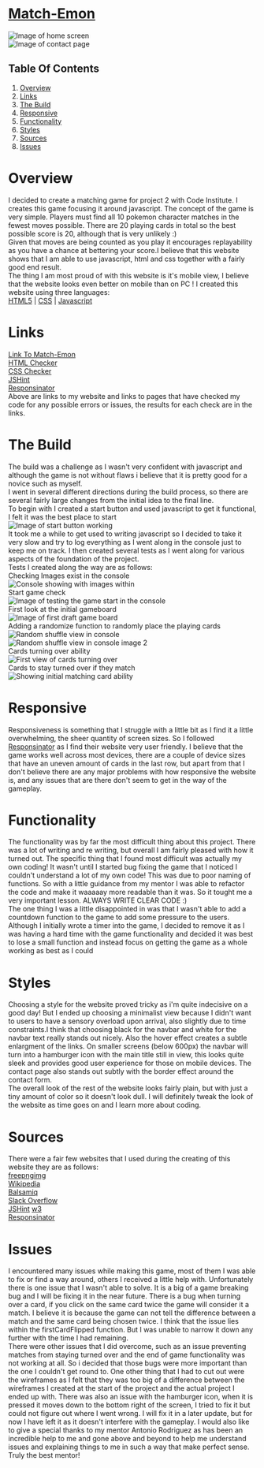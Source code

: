 # [Match-Emon]()

<img src="./assets/images/readme-images/start-page.png" alt="Image of home screen">
<br>
<img src="./assets/images/readme-images/contact.png" alt="Image of contact page">


## Table Of Contents

1. [Overview](#overview)
2. [Links](#links)
3. [The Build](#build)
4. [Responsive](#Responsive)
5. [Functionality](#functionality)
6. [Styles](#styles)
7. [Sources](#sources)
8. [Issues](#issues)


# Overview
I decided to create a matching game for project 2 with Code Institute. I creates this game focusing it around javascript. The concept of the game is very simple. Players must find all 10 pokemon character matches in the fewest moves possible. There are 20 playing cards in total so the best possible score is 20, although that is very unlikely :) <br> Given that moves are being counted as you play it encourages replayability as you have a chance at bettering your score.I believe that this website shows that I am able to use javascript, html and css together with a fairly good end result. <br> 
The thing I am most proud of with this website is it's mobile view, I believe that the website looks even better on mobile than on PC !
I created this website using three languages:  
[HTML5](https://sv.wikipedia.org/wiki/HTML5) | [CSS](https://sv.wikipedia.org/wiki/CSS) | [Javascript](https://sv.wikipedia.org/wiki/Javascript)  


# Links
[Link To Match-Emon]()  
[HTML Checker]()  
[CSS Checker]()  
[JSHint]()  
[Responsinator]()  
Above are links to my website and links to pages that have checked my code for any possible errors or issues, the results for each check are in the links.

# The Build
The build was a challenge as I wasn't very confident with javascript and although the game is not without flaws i believe that it is pretty good for a novice such as myself. <br> I went in several different directions during the build process, so there are several fairly large changes from the initial idea to the final line. <br> To begin with I created a start button and used javascript to get it functional, I felt it was the best place to start  
<img src="./assets/images/readme-images/start-button-test.png" alt="Image of start button working">  
It took me a while to get used to writing javascript so I decided to take it very slow and try to log everything as I went along in the console just to keep me on track. I then created several tests as I went along for various aspects of the foundation of the project.  <br>
Tests I created along the way are as follows:  
Checking Images exist in the console  
<img src="./assets/images/readme-images/images-test.png" alt="Console showing with images within">  
Start game check  
<img src="./assets/images/readme-images/game-started.png" alt="Image of testing the game start in the console">  
First look at the initial gameboard  
<img src="./assets/images/readme-images/print-board.png" alt="Image of first draft game board">  
Adding a randomize function to randomly place the playing cards  
<img src="./assets/images/readme-images/showing-random.png" alt="Random shuffle view in console">  
<img src="./assets/images/readme-images/shuffle.png" alt="Random shuffle view in console image 2">  
Cards turning over ability  
<img src="./assets/images/readme-images/cards-turning.png" alt="First view of cards turning over">  
Cards to stay turned over if they match  
<img src="./assets/images/readme-images/matches-stay-over.png" alt="Showing initial matching card ability">  


 # Responsive
Responsiveness is something that I struggle with a little bit as I find it a little overwhelming, the sheer quantity of screen sizes. So I followed [Responsinator](https://www.responsinator.com/) as I find their website very user friendly. I believe that the game works well across most devices, there are a couple of device sizes that have an uneven amount of cards in the last row, but apart from that I don't believe there are any major problems with how responsive the website is, and any issues that are there don't seem to get in the way of the gameplay.  

# Functionality
The functionality was by far the most difficult thing about this project. There was a lot of writing and re writing, but overall I am fairly pleased with how it turned out. The specific thing that I found most difficult was actually my own coding! It wasn't until I started bug fixing the game that I noticed I couldn't understand a lot of my own code! This was due to poor naming of functions. So with a little guidance from my mentor I was able to refactor the code and make it waaaaay more readable than it was. So it tought me a very important lesson.  ALWAYS WRITE CLEAR CODE :)  
The one thing I was a little disappointed in was that I wasn't able to add a countdown function to the game to add some pressure to the users. Although I initially wrote a timer into the game, I decided to remove it as I was having a hard time with the game functionality and decided it was best to lose a small function and instead focus on getting the game as a whole working as best as I could
 
# Styles
Choosing a style for the website proved tricky as i'm quite indecisive on a good day! But I ended up choosing a minimalist view because I didn't want to users to have a sensory overload upon arrival, also slightly due to time constraints.I think that choosing black for the navbar and white for the navbar text really stands out nicely. Also the hover effect creates a subtle enlargment of the links. On smaller screens (below 600px) the navbar will turn into a hamburger icon with the main title still in view, this looks quite sleek and provides good user experience for those on mobile devices. The contact page also stands out subtly with the border effect around the contact form.     
The overall look of the rest of the website looks fairly plain, but with just a tiny amount of color so it doesn't look dull. I will definitely tweak the look of the website as time goes on and I learn more about coding.   

# Sources
There were a fair few websites that I used during the creating of this website they are as follows:  
[freepngimg](https://www.freepngimg.com/)  
[Wikipedia](https://www.wikipedia.org/)  
[Balsamiq](https://balsamiq.com/)  
[Slack Overflow](https://stackoverflow.com/)  
[JSHint](https://jshint.com/)
[w3](https://www.w3schools.com/)  
[Responsinator](https://www.responsinator.com/)  


# Issues  
I encountered many issues while making this game, most of them I was able to fix or find a way around, others I received a little help with. Unfortunately there is one issue that I wasn't able to solve. It is a big of a game breaking bug and I will be fixing it in the near future. There is a bug when turning over a card, if you click on the same card twice the game will consider it a match. I believe it is because the game can not tell the difference between a match and the same card being chosen twice. I think that the issue lies within the firstCardFlipped function. But I was unable to narrow it down any further with the time I had remaining.  
There were other issues that I did overcome, such as an issue preventing matches from staying turned over and the end of game functionality was not working at all. So i decided that those bugs were more important than the one I couldn't get round to.  One other thing that I had to cut out were the wireframes as I felt that they was too big of a difference between the wireframes I created at the start of the project and the actual project I ended up with.  There was also an issue with the hamburger icon, when it is pressed it moves down to the bottom right of the screen, I tried to fix it but could not figure out where I went wrong. I will fix it in a later update, but for now I have left it as it doesn't interfere with the gameplay.
I would also like to give a special thanks to my mentor Antonio Rodriguez as has been an incredible help to me and gone above and beyond to help me understand issues and explaining things to me in such a way that make perfect sense. Truly the best mentor!

